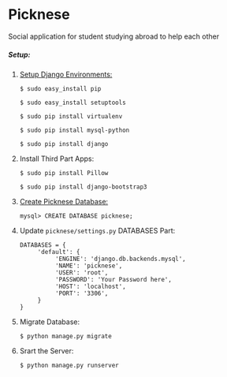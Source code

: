 Picknese
========

Social application for student studying abroad to help each other

##### Setup:
1. [Setup Django Environments:](http://usunyu.com/blog/2014/12/06/setup-django/)

     ```$ sudo easy_install pip```
     
     ```$ sudo easy_install setuptools```
     
     ```$ sudo pip install virtualenv```
     
     ```$ sudo pip install mysql-python```
     
     ```$ sudo pip install django```
     
2. Install Third Part Apps:

     ```$ sudo pip install Pillow```
     
     ```$ sudo pip install django-bootstrap3 ```
     
3. [Create Picknese Database:](http://usunyu.com/blog/2014/12/07/mysql-tips/)

     ```mysql> CREATE DATABASE picknese;```

4. Update ```picknese/settings.py``` DATABASES Part:

     ```
     DATABASES = {
          'default': {
               'ENGINE': 'django.db.backends.mysql',
               'NAME': 'picknese',
               'USER': 'root',
               'PASSWORD': 'Your Password here',
               'HOST': 'localhost',
               'PORT': '3306',
          }
     }
     ```
5. Migrate Database:

     ```$ python manage.py migrate```

6. Srart the Server:

     ```$ python manage.py runserver```
